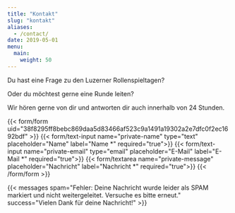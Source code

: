 ```yaml
---
title: "Kontakt"
slug: "kontakt"
aliases:
  - /contact/
date: 2019-05-01
menu:
  main:
    weight: 50
---
```


Du hast eine Frage zu den Luzerner Rollenspieltagen?

Oder du möchtest gerne eine Runde leiten?

Wir hören gerne von dir und antworten dir auch innerhalb von 24 Stunden.

{{< form/form uid="38f8295ff8bebc869daa5d83466af523c9a1491a19302a2e7dfc0f2ec1692bdf" >}}
  {{< form/text-input name="private-name" type="text" placeholder="Name" label="Name *" required="true">}}
  {{< form/text-input name="private-email" type="email" placeholder="E-Mail" label="E-Mail *" required="true">}}
  {{< form/textarea name="private-message" placeholder="Nachricht" label="Nachricht *" required="true">}}
{{< /form/form >}}

{{< messages spam="Fehler: Deine Nachricht wurde leider als SPAM markiert und nicht weitergeleitet. Versuche es bitte erneut." success="Vielen Dank für deine Nachricht!" >}}
